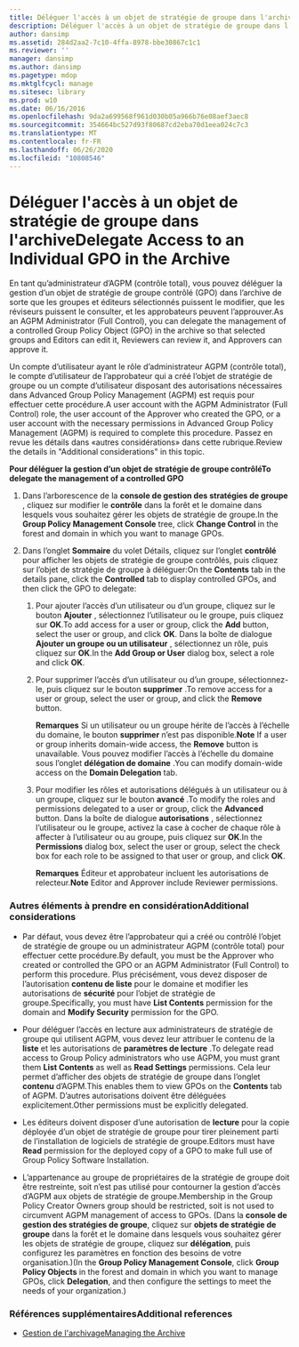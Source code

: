 ```yaml
---
title: Déléguer l'accès à un objet de stratégie de groupe dans l'archive
description: Déléguer l'accès à un objet de stratégie de groupe dans l'archive
author: dansimp
ms.assetid: 284d2aa2-7c10-4ffa-8978-bbe30867c1c1
ms.reviewer: ''
manager: dansimp
ms.author: dansimp
ms.pagetype: mdop
ms.mktglfcycl: manage
ms.sitesec: library
ms.prod: w10
ms.date: 06/16/2016
ms.openlocfilehash: 9da2a699568f961d030b05a966b76e08aef3aec8
ms.sourcegitcommit: 354664bc527d93f80687cd2eba70d1eea024c7c3
ms.translationtype: MT
ms.contentlocale: fr-FR
ms.lasthandoff: 06/26/2020
ms.locfileid: "10808546"
---
```

# <span data-ttu-id="2339d-103">Déléguer l'accès à un objet de stratégie de groupe dans l'archive</span><span class="sxs-lookup"><span data-stu-id="2339d-103">Delegate Access to an Individual GPO in the Archive</span></span>


<span data-ttu-id="2339d-104">En tant qu’administrateur d’AGPM (contrôle total), vous pouvez déléguer la gestion d’un objet de stratégie de groupe contrôlé (GPO) dans l’archive de sorte que les groupes et éditeurs sélectionnés puissent le modifier, que les réviseurs puissent le consulter, et les approbateurs peuvent l’approuver.</span><span class="sxs-lookup"><span data-stu-id="2339d-104">As an AGPM Administrator (Full Control), you can delegate the management of a controlled Group Policy Object (GPO) in the archive so that selected groups and Editors can edit it, Reviewers can review it, and Approvers can approve it.</span></span>

<span data-ttu-id="2339d-105">Un compte d’utilisateur ayant le rôle d’administrateur AGPM (contrôle total), le compte d’utilisateur de l’approbateur qui a créé l’objet de stratégie de groupe ou un compte d’utilisateur disposant des autorisations nécessaires dans Advanced Group Policy Management (AGPM) est requis pour effectuer cette procédure.</span><span class="sxs-lookup"><span data-stu-id="2339d-105">A user account with the AGPM Administrator (Full Control) role, the user account of the Approver who created the GPO, or a user account with the necessary permissions in Advanced Group Policy Management (AGPM) is required to complete this procedure.</span></span> <span data-ttu-id="2339d-106">Passez en revue les détails dans «autres considérations» dans cette rubrique.</span><span class="sxs-lookup"><span data-stu-id="2339d-106">Review the details in "Additional considerations" in this topic.</span></span>

**<span data-ttu-id="2339d-107">Pour déléguer la gestion d’un objet de stratégie de groupe contrôlé</span><span class="sxs-lookup"><span data-stu-id="2339d-107">To delegate the management of a controlled GPO</span></span>**

1.  <span data-ttu-id="2339d-108">Dans l’arborescence de la **console de gestion des stratégies de groupe** , cliquez sur modifier le **contrôle** dans la forêt et le domaine dans lesquels vous souhaitez gérer les objets de stratégie de groupe.</span><span class="sxs-lookup"><span data-stu-id="2339d-108">In the **Group Policy Management Console** tree, click **Change Control** in the forest and domain in which you want to manage GPOs.</span></span>

2.  <span data-ttu-id="2339d-109">Dans l’onglet **Sommaire** du volet Détails, cliquez sur l’onglet **contrôlé** pour afficher les objets de stratégie de groupe contrôlés, puis cliquez sur l’objet de stratégie de groupe à déléguer:</span><span class="sxs-lookup"><span data-stu-id="2339d-109">On the **Contents** tab in the details pane, click the **Controlled** tab to display controlled GPOs, and then click the GPO to delegate:</span></span>

    1.  <span data-ttu-id="2339d-110">Pour ajouter l’accès d’un utilisateur ou d’un groupe, cliquez sur le bouton **Ajouter** , sélectionnez l’utilisateur ou le groupe, puis cliquez sur **OK**.</span><span class="sxs-lookup"><span data-stu-id="2339d-110">To add access for a user or group, click the **Add** button, select the user or group, and click **OK**.</span></span> <span data-ttu-id="2339d-111">Dans la boîte de dialogue **Ajouter un groupe ou un utilisateur** , sélectionnez un rôle, puis cliquez sur **OK**.</span><span class="sxs-lookup"><span data-stu-id="2339d-111">In the **Add Group or User** dialog box, select a role and click **OK**.</span></span>

    2.  <span data-ttu-id="2339d-112">Pour supprimer l’accès d’un utilisateur ou d’un groupe, sélectionnez-le, puis cliquez sur le bouton **supprimer** .</span><span class="sxs-lookup"><span data-stu-id="2339d-112">To remove access for a user or group, select the user or group, and click the **Remove** button.</span></span>

        <span data-ttu-id="2339d-113">**Remarques**  Si un utilisateur ou un groupe hérite de l’accès à l’échelle du domaine, le bouton **supprimer** n’est pas disponible.</span><span class="sxs-lookup"><span data-stu-id="2339d-113">**Note** If a user or group inherits domain-wide access, the **Remove** button is unavailable.</span></span> <span data-ttu-id="2339d-114">Vous pouvez modifier l’accès à l’échelle du domaine sous l’onglet **délégation de domaine** .</span><span class="sxs-lookup"><span data-stu-id="2339d-114">You can modify domain-wide access on the **Domain Delegation** tab.</span></span>

         

    3.  <span data-ttu-id="2339d-115">Pour modifier les rôles et autorisations délégués à un utilisateur ou à un groupe, cliquez sur le bouton **avancé** .</span><span class="sxs-lookup"><span data-stu-id="2339d-115">To modify the roles and permissions delegated to a user or group, click the **Advanced** button.</span></span> <span data-ttu-id="2339d-116">Dans la boîte de dialogue **autorisations** , sélectionnez l’utilisateur ou le groupe, activez la case à cocher de chaque rôle à affecter à l’utilisateur ou au groupe, puis cliquez sur **OK**.</span><span class="sxs-lookup"><span data-stu-id="2339d-116">In the **Permissions** dialog box, select the user or group, select the check box for each role to be assigned to that user or group, and click **OK**.</span></span>

        <span data-ttu-id="2339d-117">**Remarques**  Éditeur et approbateur incluent les autorisations de relecteur.</span><span class="sxs-lookup"><span data-stu-id="2339d-117">**Note** Editor and Approver include Reviewer permissions.</span></span>

         

### <span data-ttu-id="2339d-118">Autres éléments à prendre en considération</span><span class="sxs-lookup"><span data-stu-id="2339d-118">Additional considerations</span></span>

-   <span data-ttu-id="2339d-119">Par défaut, vous devez être l’approbateur qui a créé ou contrôlé l’objet de stratégie de groupe ou un administrateur AGPM (contrôle total) pour effectuer cette procédure.</span><span class="sxs-lookup"><span data-stu-id="2339d-119">By default, you must be the Approver who created or controlled the GPO or an AGPM Administrator (Full Control) to perform this procedure.</span></span> <span data-ttu-id="2339d-120">Plus précisément, vous devez disposer de l’autorisation **contenu de liste** pour le domaine et modifier les autorisations de **sécurité** pour l’objet de stratégie de groupe.</span><span class="sxs-lookup"><span data-stu-id="2339d-120">Specifically, you must have **List Contents** permission for the domain and **Modify Security** permission for the GPO.</span></span>

-   <span data-ttu-id="2339d-121">Pour déléguer l’accès en lecture aux administrateurs de stratégie de groupe qui utilisent AGPM, vous devez leur attribuer le contenu de la **liste** et les autorisations de **paramètres de lecture** .</span><span class="sxs-lookup"><span data-stu-id="2339d-121">To delegate read access to Group Policy administrators who use AGPM, you must grant them **List Contents** as well as **Read Settings** permissions.</span></span> <span data-ttu-id="2339d-122">Cela leur permet d’afficher des objets de stratégie de groupe dans l’onglet **contenu** d’AGPM.</span><span class="sxs-lookup"><span data-stu-id="2339d-122">This enables them to view GPOs on the **Contents** tab of AGPM.</span></span> <span data-ttu-id="2339d-123">D’autres autorisations doivent être déléguées explicitement.</span><span class="sxs-lookup"><span data-stu-id="2339d-123">Other permissions must be explicitly delegated.</span></span>

-   <span data-ttu-id="2339d-124">Les éditeurs doivent disposer d’une autorisation de **lecture** pour la copie déployée d’un objet de stratégie de groupe pour tirer pleinement parti de l’installation de logiciels de stratégie de groupe.</span><span class="sxs-lookup"><span data-stu-id="2339d-124">Editors must have **Read** permission for the deployed copy of a GPO to make full use of Group Policy Software Installation.</span></span>

-   <span data-ttu-id="2339d-125">L’appartenance au groupe de propriétaires de la stratégie de groupe doit être restreinte, soit n’est pas utilisé pour contourner la gestion d’accès d’AGPM aux objets de stratégie de groupe.</span><span class="sxs-lookup"><span data-stu-id="2339d-125">Membership in the Group Policy Creator Owners group should be restricted, soit is not used to circumvent AGPM management of access to GPOs.</span></span> <span data-ttu-id="2339d-126">(Dans la **console de gestion des stratégies de groupe**, cliquez sur **objets de stratégie de groupe** dans la forêt et le domaine dans lesquels vous souhaitez gérer les objets de stratégie de groupe, cliquez sur **délégation**, puis configurez les paramètres en fonction des besoins de votre organisation.)</span><span class="sxs-lookup"><span data-stu-id="2339d-126">(In the **Group Policy Management Console**, click **Group Policy Objects** in the forest and domain in which you want to manage GPOs, click **Delegation**, and then configure the settings to meet the needs of your organization.)</span></span>

### <span data-ttu-id="2339d-127">Références supplémentaires</span><span class="sxs-lookup"><span data-stu-id="2339d-127">Additional references</span></span>

-   [<span data-ttu-id="2339d-128">Gestion de l'archivage</span><span class="sxs-lookup"><span data-stu-id="2339d-128">Managing the Archive</span></span>](managing-the-archive-agpm40.md)

 

 





